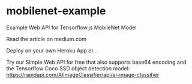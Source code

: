 # mobilenet-example
Example Web API for Tensorflow.js MobileNet Model

Read the article on medium.com

Deploy on your own Heroku App or...

Try our Simple Web API for free that also supports base64 encoding and the Tensorflow Coco SSD object detection model: https://rapidapi.com/AIImageClassifier/api/ai-image-classifier

